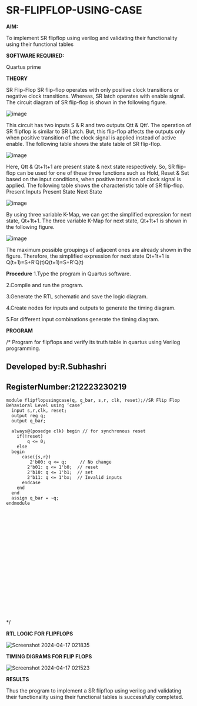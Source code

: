 # SR-FLIPFLOP-USING-CASE

**AIM:**

To implement  SR flipflop using verilog and validating their functionality using their functional tables

**SOFTWARE REQUIRED:**

Quartus prime

**THEORY**

SR Flip-Flop SR flip-flop operates with only positive clock transitions or negative clock transitions. Whereas, SR latch operates with enable signal. The circuit diagram of SR flip-flop is shown in the following figure.

![image](https://github.com/naavaneetha/SR-FLIPFLOP-USING-CASE/assets/154305477/0f710028-ad52-4d3e-9276-8714cf023a25)

 
This circuit has two inputs S & R and two outputs Qtt & Qtt’. The operation of SR flipflop is similar to SR Latch. But, this flip-flop affects the outputs only when positive transition of the clock signal is applied instead of active enable. The following table shows the state table of SR flip-flop.

![image](https://github.com/naavaneetha/SR-FLIPFLOP-USING-CASE/assets/154305477/dabfc4f4-87e3-4cbc-9472-f89ee1b5ed30)

 
Here, Qtt & Qt+1t+1 are present state & next state respectively. So, SR flip-flop can be used for one of these three functions such as Hold, Reset & Set based on the input conditions, when positive transition of clock signal is applied. The following table shows the characteristic table of SR flip-flop. Present Inputs Present State Next State

![image](https://github.com/naavaneetha/SR-FLIPFLOP-USING-CASE/assets/154305477/dd90d16c-aec5-4290-a586-e2346b1e9eb5)

 
By using three variable K-Map, we can get the simplified expression for next state, Qt+1t+1. The three variable K-Map for next state, Qt+1t+1 is shown in the following figure.

![image](https://github.com/naavaneetha/SR-FLIPFLOP-USING-CASE/assets/154305477/473efad6-d70b-4ca7-aeb7-898bbfca319f)

 
The maximum possible groupings of adjacent ones are already shown in the figure. Therefore, the simplified expression for next state Qt+1t+1 is Q(t+1)=S+R′Q(t)Q(t+1)=S+R′Q(t)

**Procedure**
1.Type the program in Quartus software.

2.Compile and run the program.

3.Generate the RTL schematic and save the logic diagram.

4.Create nodes for inputs and outputs to generate the timing diagram.

5.For different input combinations generate the timing diagram.

**PROGRAM**

/* Program for flipflops and verify its truth table in quartus using Verilog programming. 
## Developed by:R.Subhashri
## RegisterNumber:212223230219


```
module flipflopusingcase(q, q_bar, s,r, clk, reset);//SR Flip Flop Behavioral Level using ‘case’ 
  input s,r,clk, reset;
  output reg q;
  output q_bar;
 
  always@(posedge clk) begin // for synchronous reset
    if(!reset)       
		q <= 0;
    else 
  begin
      case({s,r})       
	     2'b00: q <= q;     // No change
        2'b01: q <= 1'b0;  // reset
        2'b10: q <= 1'b1;  // set
        2'b11: q <= 1'bx;  // Invalid inputs
      endcase
    end
  end
  assign q_bar = ~q;
endmodule






















```




*/





**RTL LOGIC FOR FLIPFLOPS**




![Screenshot 2024-04-17 021835](https://github.com/SubhashriRavichandran10/SR-FLIPFLOP-USING-CASE/assets/145743413/413e9c57-4df4-4bca-87fc-9f7683ee77b4)





**TIMING DIGRAMS FOR FLIP FLOPS**




![Screenshot 2024-04-17 021523](https://github.com/SubhashriRavichandran10/SR-FLIPFLOP-USING-CASE/assets/145743413/accd9b85-40f5-460f-b6ba-323e1ace7846)





**RESULTS**



Thus the program to implement a SR flipflop using verilog and validating their functionality using their functional tables is successfully completed.
